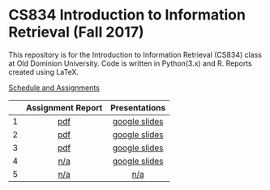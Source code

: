 # CS834 Introduction to Information Retrieval (Fall 2017)

This repository is for the Introduction to Information Retrieval (CS834) class at Old Dominion University. Code is written in Python(3.x) and R. Reports created using LaTeX.

[Schedule and Assignments](https://github.com/phonedude/cs834-f17/blob/master/index.md)

||Assignment Report|Presentations|
|:--------:|:--------:|:---:|
|1| [pdf](./assignments/A1/docs/assignment1.pdf)|[google slides](https://docs.google.com/presentation/d/1eau_8C03Lz_89oHDMq0hZ525wRUfiwwXmBYQxyrGdbw/edit?usp=sharing)|
|2| [pdf](./assignments/A2/docs/assignment2.pdf)|[google slides](https://docs.google.com/presentation/d/1DVG0fxRekgfrtf18ZsAU1rYtGo5Y5jEqXB-z3J17yA4/edit?usp=sharing)|
|3| [pdf](./assignments/A3/docs/assignment3.pdf)|[google slides](https://docs.google.com/presentation/d/1Bbn591xGmz5HjdhAnCN9nJSdh7xgADJj2FdLCigPSSM/edit?usp=sharing)|
|4| [n/a](./assignments/A4/docs/assignment4.pdf)|[google slides](https://docs.google.com/presentation/d/1gvVm5u2Vxkxp1bS_W0EoNratkWTIEDPJEKxAb9t-X5w/edit?usp=sharing)|
|5| [n/a](./assignments/A5/docs/assignment5.pdf)|[n/a](./presentations/P5/)|
